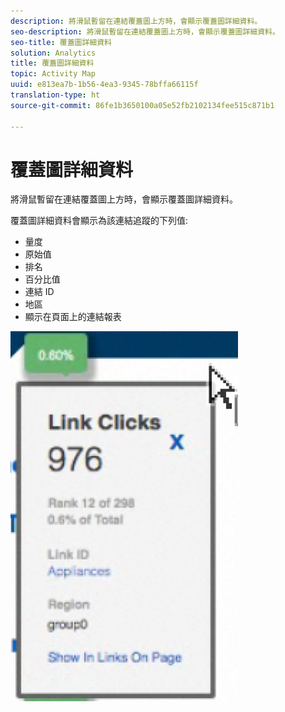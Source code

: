 ```yaml
---
description: 將滑鼠暫留在連結覆蓋圖上方時，會顯示覆蓋圖詳細資料。
seo-description: 將滑鼠暫留在連結覆蓋圖上方時，會顯示覆蓋圖詳細資料。
seo-title: 覆蓋圖詳細資料
solution: Analytics
title: 覆蓋圖詳細資料
topic: Activity Map
uuid: e813ea7b-1b56-4ea3-9345-78bffa66115f
translation-type: ht
source-git-commit: 86fe1b3650100a05e52fb2102134fee515c871b1

---
```



# 覆蓋圖詳細資料

將滑鼠暫留在連結覆蓋圖上方時，會顯示覆蓋圖詳細資料。

覆蓋圖詳細資料會顯示為該連結追蹤的下列值:

* 量度
* 原始值
* 排名
* 百分比值
* 連結 ID
* 地區
* 顯示在頁面上的連結報表

![](assets/overlay_details.png)

